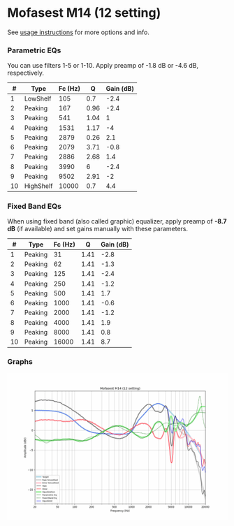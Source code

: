 # Mofasest M14 (12 setting)
See [usage instructions](https://github.com/jaakkopasanen/AutoEq#usage) for more options and info.

### Parametric EQs
You can use filters 1-5 or 1-10. Apply preamp of -1.8 dB or -4.6 dB, respectively.

|   # | Type      |   Fc (Hz) |    Q |   Gain (dB) |
|-----|-----------|-----------|------|-------------|
|   1 | LowShelf  |       105 | 0.7  |        -2.4 |
|   2 | Peaking   |       167 | 0.96 |        -2.4 |
|   3 | Peaking   |       541 | 1.04 |         1   |
|   4 | Peaking   |      1531 | 1.17 |        -4   |
|   5 | Peaking   |      2879 | 0.26 |         2.1 |
|   6 | Peaking   |      2079 | 3.71 |        -0.8 |
|   7 | Peaking   |      2886 | 2.68 |         1.4 |
|   8 | Peaking   |      3990 | 6    |        -2.4 |
|   9 | Peaking   |      9502 | 2.91 |        -2   |
|  10 | HighShelf |     10000 | 0.7  |         4.4 |

### Fixed Band EQs
When using fixed band (also called graphic) equalizer, apply preamp of **-8.7 dB** (if available) and set gains manually with these parameters.

|   # | Type    |   Fc (Hz) |    Q |   Gain (dB) |
|-----|---------|-----------|------|-------------|
|   1 | Peaking |        31 | 1.41 |        -2.8 |
|   2 | Peaking |        62 | 1.41 |        -1.3 |
|   3 | Peaking |       125 | 1.41 |        -2.4 |
|   4 | Peaking |       250 | 1.41 |        -1.2 |
|   5 | Peaking |       500 | 1.41 |         1.7 |
|   6 | Peaking |      1000 | 1.41 |        -0.6 |
|   7 | Peaking |      2000 | 1.41 |        -1.2 |
|   8 | Peaking |      4000 | 1.41 |         1.9 |
|   9 | Peaking |      8000 | 1.41 |         0.8 |
|  10 | Peaking |     16000 | 1.41 |         8.7 |

### Graphs
![](./Mofasest%20M14%20(12%20setting).png)
